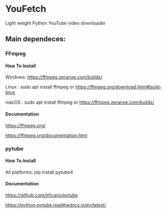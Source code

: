 # YouFetch
Light weight Python YouTube video downloader

## Main dependeces:
### FFmpeg
#### How To Install
Windows: https://ffmpeg.zeranoe.com/builds/

Linux  : sudo apt install ffmpeg or https://ffmpeg.org/download.html#build-linux

macOS  : sudo apt install ffmpeg or https://ffmpeg.zeranoe.com/builds/

#### Documentation
https://ffmpeg.org/

https://ffmpeg.org/documentation.html


### pytube
#### How To Install
All platforms: pip install pytube4

#### Documentation
https://github.com/nficano/pytube

https://python-pytube.readthedocs.io/en/latest/
